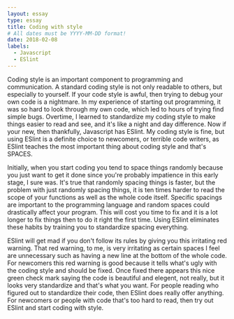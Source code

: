 ```yaml
---
layout: essay
type: essay
title: Coding with style
# All dates must be YYYY-MM-DD format!
date: 2018-02-08
labels:
  - Javascript
  - ESlint
---
```

  Coding style is an important component to programming and communication. A standard coding style is not only readable to others, but especially to yourself. If your code style is awful, then trying to debug your own code is a nightmare. In my experience of starting out programming, it was so hard to look through my own code, which led to hours of trying find simple bugs. Overtime, I learned to standardize my coding style to make things easier to read and see, and it's like a night and day difference. Now if your new, then thankfully, Javascript has ESlint. My coding style is fine, but using ESlint is a definite choice to newcomers, or terrible code writers, as ESlint teaches the most important thing about coding style and that's SPACES.

  Initially, when you start coding you tend to space things randomly because you just want to get it done since you're probably impatience in this early stage, I sure was. It's true that randomly spacing things is faster, but the problem with just randomly spacing things, it is ten times harder to read the scope of your functions as well as the whole code itself. Specific spacings are important to the programming language and random spaces could drastically affect your program. This will cost you time to fix and it is a lot longer to fix things then to do it right the first time. Using ESlint eliminates these habits by training you to standardize spacing everything.
 
 ESlint will get mad if you don't follow its rules by giving you this irritating red warning. That red warning, to me, is very irritating as certain spaces I feel are unnecessary such as having a new line at the bottom of the whole code. For newcomers this red warning is good because it tells what's ugly with the coding style and should be fixed. Once fixed there appears this nice green check mark saying the code is beautiful and elegent, not really, but it looks very standardize and that's what you want. For people reading who figured out to standardize their code, then ESlint does really offer anything. For newcomers or people with code that's too hard to read, then try out ESlint and start coding with style.

